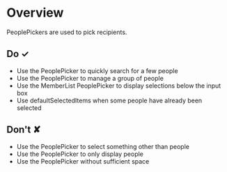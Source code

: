 # Overview
PeoplePickers are used to pick recipients.



## Do &#10003;
- Use the PeoplePicker to quickly search for a few people
- Use the PeoplePicker to manage a group of people
- Use the MemberList PeoplePicker to display selections below the input box
- Use defaultSelectedItems when some people have already been selected

## Don't &#10008;
- Use the PeoplePicker to select something other than people
- Use the PeoplePicker to only display people
- Use the PeoplePicker without sufficient space